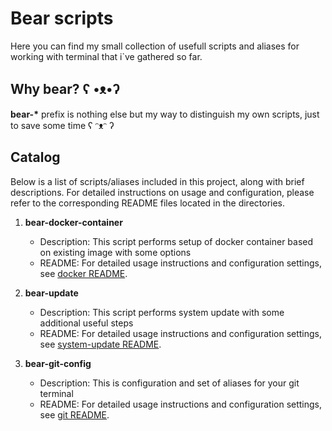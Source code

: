 # Bear scripts
Here you can find my small collection of usefull scripts and aliases for working with terminal that i`ve gathered so far.

## Why bear? ʕ •ᴥ•ʔ
**bear-\*** prefix is nothing else but my way to distinguish my own scripts, just to save some time  ʕ ᵔᴥᵔ ʔ

## Catalog
Below is a list of scripts/aliases included in this project, along with brief descriptions. For detailed instructions on usage and configuration, please refer to the corresponding README files located in the directories.

1. **bear-docker-container**
   - Description: This script performs setup of docker container based on existing image with some options 
   - README: For detailed usage instructions and configuration settings, see [docker README](./docker/README.md).

2. **bear-update**
   - Description: This script performs system update with some additional useful steps 
   - README: For detailed usage instructions and configuration settings, see [system-update README](./system-update/README.md).

3. **bear-git-config**
   - Description: This is configuration and set of aliases for your git terminal
   - README: For detailed usage instructions and configuration settings, see [git README](./git/README.md).
